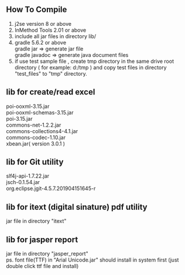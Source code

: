 ## How To Compile
1. j2se version 8 or above    
2. InMethod Tools 2.01 or above    
3. include all jar files in directory lib/     
4. gradle 5.6.2 or above    
   gradle jar => generate jar file    
   gradle javadoc => generate java document files    
5. if use test sample file , create tmp directory in the same drive root directory ( for example:  d:/tmp ) 
   and copy test files  in directory "test_files" to "tmp" directory.
   
## lib for create/read excel
   poi-ooxml-3.15.jar    
   poi-ooxml-schemas-3.15.jar   
   poi-3.15.jar    
   commons-net-1.2.2.jar    
   commons-collections4-4.1.jar    
   commons-codec-1.10.jar    
   xbean.jar( version  3.0.1 )
   
## lib for Git utility
   slf4j-api-1.7.22.jar    
   jsch-0.1.54.jar    
   org.eclipse.jgit-4.5.7.201904151645-r
        
## lib for itext (digital sinature) pdf utility
   jar file in directory "itext"    
   
## lib for jasper report    
   jar file in directory "jasper_report"     
   ps. font file(TTF) in "Arial Unicode.jar" should install in system first (just double click ttf file and install)    
   
       
        